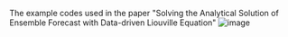The example codes used in the paper "Solving the Analytical Solution of Ensemble Forecast with Data-driven Liouville Equation" ![image](https://github.com/kuiper2000/Liouville_Model_Repository/assets/47721219/6e401b7a-dcd3-4a52-a395-b0c1a7311bb2)

